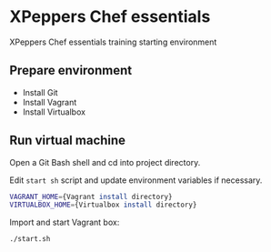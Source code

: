 # XPeppers Chef essentials
XPeppers Chef essentials training starting environment

## Prepare environment
- Install Git
- Install Vagrant
- Install Virtualbox

## Run virtual machine
Open a Git Bash shell and cd into project directory.

Edit ``start sh`` script and update environment variables if necessary.
```bash
VAGRANT_HOME={Vagrant install directory}
VIRTUALBOX_HOME={Virtualbox install directory}
```

Import and start Vagrant box:
```bash
./start.sh
```
